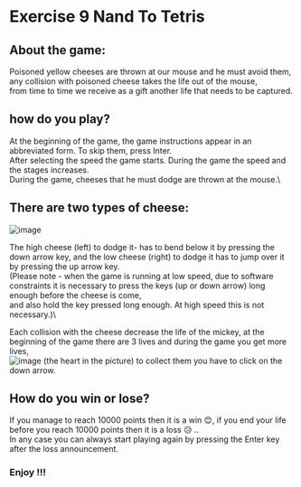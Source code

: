 # Exercise 9 Nand To Tetris
## About the game:
Poisoned yellow cheeses are thrown at our mouse and he must avoid them, any collision with poisoned cheese takes the life out of the mouse,\
from time to time we receive as a gift another life that needs to be captured.

## how do you play?
At the beginning of the game, the game instructions appear in an abbreviated form. To skip them, press Inter.\
After selecting the speed the game starts. During the game the speed and the stages increases.\
During the game, cheeses that he must dodge are thrown at the mouse.\
## There are two types of cheese:
 ![image](https://user-images.githubusercontent.com/86181633/133144464-d0866f35-1ce9-4d8e-947d-47cfa01be846.png)

The high cheese (left) to dodge it- has to bend below it by pressing the down arrow key, and the low cheese (right) to dodge it has to jump over it by pressing the up arrow key.\
(Please note - when the game is running at low speed, due to software constraints it is necessary to press the keys (up or down arrow) long enough before the cheese is come,\
and also hold the key pressed long enough. At high speed this is not necessary.)\

Each collision with the cheese decrease the life of the mickey, at the beginning of the game there are 3 lives and during the game you get more lives,\
![image](https://user-images.githubusercontent.com/86181633/133144850-6fdaf8b1-a11c-4d16-ae5e-5b3a9a2eeff7.png)
(the heart in the picture) to collect them you have to click on the down arrow.

## How do you win or lose?
If you manage to reach 10000 points then it is a win 😊, if you end your life before you reach 10000 points then it is a loss 😥 ..\
In any case you can always start playing again by pressing the Enter key after the loss announcement.

### Enjoy !!!
